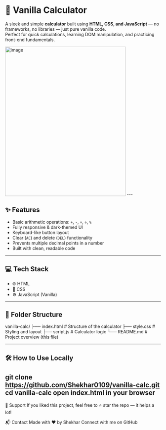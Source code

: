 # 🧮 Vanilla Calculator

A sleek and simple **calculator** built using **HTML, CSS, and JavaScript** — no frameworks, no libraries — just pure vanilla code.  
Perfect for quick calculations, learning DOM manipulation, and practicing front-end fundamentals.

<img width="390" height="482" alt="image" src="https://github.com/user-attachments/assets/0b20b917-1b1c-479f-8361-5f9b87e8115b" />
---

## ✨ Features

- Basic arithmetic operations: `+`, `-`, `×`, `÷`, `%`
- Fully responsive & dark-themed UI
- Keyboard-like button layout
- Clear (`AC`) and delete (`DEL`) functionality
- Prevents multiple decimal points in a number
- Built with clean, readable code

---

## 💻 Tech Stack

- 🌐 HTML
- 🎨 CSS
- ⚙️ JavaScript (Vanilla)

---

## 📁 Folder Structure
vanilla-calc/
├── index.html # Structure of the calculator
├── style.css # Styling and layout
├── script.js # Calculator logic
└── README.md # Project overview (this file)


---

## 🛠️ How to Use Locally

git clone https://github.com/Shekhar0109/vanilla-calc.git
cd vanilla-calc
open index.html in your browser
---
🌟 Support
If you liked this project, feel free to ⭐ star the repo — it helps a lot!

📬 Contact
Made with ❤️ by Shekhar
Connect with me on GitHub


